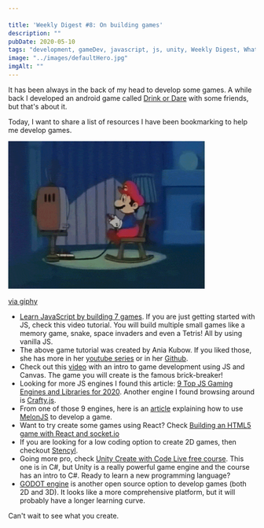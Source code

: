 ```yaml
---

title: 'Weekly Digest #8: On building games'
description: ""
pubDate: 2020-05-10
tags: "development, gameDev, javascript, js, unity, Weekly Digest, Whatever"
image: "../images/defaultHero.jpg"
imgAlt: ""
---
```

It has been always in the back of my head to develop some games. A while back I developed an android game called [Drink or Dare](https://play.google.com/store/apps/details?id=com.sesalefuerte.app&hl=en_US) with some friends, but that's about it.

Today, I want to share a list of resources I have been bookmarking to help me develop games.

![Mario Playing Video Games](../images/media-aX0RqLt2ARSW4-giphy.gif)

[via giphy](https://giphy.com/gifs/video-games-nintendo-mario-aX0RqLt2ARSW4/)

- [Learn JavaScript by building 7 games](https://www.freecodecamp.org/news/learn-javascript-by-building-7-games-video-course/). If you are just getting started with JS, check this video tutorial. You will build multiple small games like a memory game, snake, space invaders and even a Tetris! All by using vanilla JS.
- The above game tutorial was created by Ania Kubow. If you liked those, she has more in her [youtube series](https://www.youtube.com/watch?v=kSt2_YZzCec&list=PLRD1Niz0lz1uR4W3ms6DygWMjXW-6hDB_) or in her [Github](https://github.com/kubowania?tab=repositories).
- Check out this [video](https://www.youtube.com/watch?v=3EMxBkqC4z0) with an intro to game development using JS and Canvas. The game you will create is the famous brick-breaker!
- Looking for more JS engines I found this article: [9 Top JS Gaming Engines and Libraries for 2020](https://blog.bitsrc.io/9-top-js-gaming-engines-and-libraries-for-2020-81707d9f095). Another engine I found browsing around is [Crafty.js](http://craftyjs.com/).
- From one of those 9 engines, here is an [article](https://blog.bitsrc.io/writing-a-typing-game-with-melonjs-ef0dd42f37bf) explaining how to use [MelonJS](http://www.melonjs.org/) to develop a game.
- Want to try create some games using React? Check [Building an HTML5 game with React and socket.io](http://janekk.github.io/2015/03/12/building-html5-game-react-socketio.html)
- If you are looking for a low coding option to create 2D games, then checkout [Stencyl](http://www.stencyl.com/).
- Going more pro, check [Unity Create with Code Live free course](https://learn.unity.com/course/create-with-code-live). This one is in C#, but Unity is a really powerful game engine and the course has an intro to C#. Ready to learn a new programming language?
- [GODOT engine](https://godotengine.org/) is another open source option to develop games (both 2D and 3D). It looks like a more comprehensive platform, but it will probably have a longer learning curve.

Can't wait to see what you create. 
